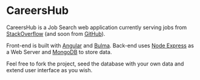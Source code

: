 # CareersHub

CareersHub is a Job Search web application currently serving jobs from [StackOverflow](http://stackoverflow.com/jobs) (and soon from [GitHub](https://jobs.github.com/)).

Front-end is built with [Angular](https://github.com/angular/angular.js) and [Bulma](https://github.com/jgthms/bulma). Back-end uses [Node Express](https://expressjs.com/) as a Web Server and [MongoDB](https://www.mongodb.com/) to store data.

Feel free to fork the project, seed the database with your own data and extend user interface as you wish.
